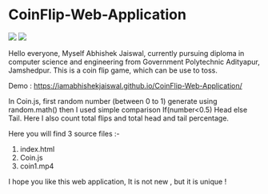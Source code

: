 # CoinFlip-Web-Application

<img src="https://user-images.githubusercontent.com/67130803/85091837-031cfa00-b206-11ea-9080-7ccb0a069ab5.jpg">
<img src="https://user-images.githubusercontent.com/67130803/85091829-00220980-b206-11ea-8f01-f1f2c69456d3.jpg">


Hello everyone, Myself Abhishek Jaiswal, currently pursuing diploma in computer science and engineering from Government Polytechnic Adityapur, Jamshedpur.
This is a coin flip game, which can be use to toss.

Demo : https://iamabhishekjaiswal.github.io/CoinFlip-Web-Application/

In Coin.js, first random number (between 0 to 1) generate using random.math() then I used simple comparison If(number<0.5) Head else Tail.
Here I also count total flips and total head and tail percentage.


Here you will find 3 source files :-

1) index.html
2) Coin.js
3) coin1.mp4

I hope you like this web application,
It is not new , but it is unique ! 

